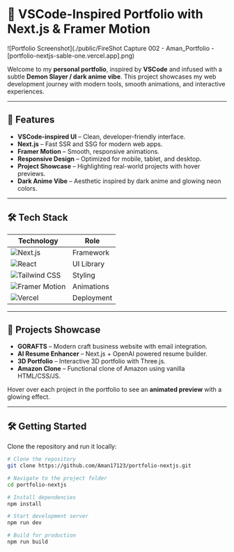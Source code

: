 # 🌌 VSCode-Inspired Portfolio with Next.js & Framer Motion

![Portfolio Screenshot](./public/FireShot Capture 002 - Aman_Portfolio - [portfolio-nextjs-sable-one.vercel.app].png)

Welcome to my **personal portfolio**, inspired by **VSCode** and infused with a subtle **Demon Slayer / dark anime vibe**. This project showcases my web development journey with modern tools, smooth animations, and interactive experiences.

---

## 🚀 Features

- **VSCode-inspired UI** – Clean, developer-friendly interface.  
- **Next.js** – Fast SSR and SSG for modern web apps.  
- **Framer Motion** – Smooth, responsive animations.  
- **Responsive Design** – Optimized for mobile, tablet, and desktop.  
- **Project Showcase** – Highlighting real-world projects with hover previews.  
- **Dark Anime Vibe** – Aesthetic inspired by dark anime and glowing neon colors.  

---

## 🛠️ Tech Stack

| Technology | Role |
|------------|------|
| ![Next.js](https://img.shields.io/badge/Next.js-000000?style=for-the-badge&logo=nextdotjs&logoColor=white) | Framework |
| ![React](https://img.shields.io/badge/React-20232A?style=for-the-badge&logo=react&logoColor=61DAFB) | UI Library |
| ![Tailwind CSS](https://img.shields.io/badge/Tailwind_CSS-38B2AC?style=for-the-badge&logo=tailwind-css&logoColor=white) | Styling |
| ![Framer Motion](https://img.shields.io/badge/Framer_Motion-0055FF?style=for-the-badge&logo=framer&logoColor=white) | Animations |
| ![Vercel](https://img.shields.io/badge/Vercel-000000?style=for-the-badge&logo=vercel&logoColor=white) | Deployment |

---

## 📂 Projects Showcase

- **GORAFTS** – Modern craft business website with email integration.  
- **AI Resume Enhancer** – Next.js + OpenAI powered resume builder.  
- **3D Portfolio** – Interactive 3D portfolio with Three.js.  
- **Amazon Clone** – Functional clone of Amazon using vanilla HTML/CSS/JS.  

Hover over each project in the portfolio to see an **animated preview** with a glowing effect.

---

## 🛠️ Getting Started

Clone the repository and run it locally:

```bash
# Clone the repository
git clone https://github.com/Aman17123/portfolio-nextjs.git

# Navigate to the project folder
cd portfolio-nextjs

# Install dependencies
npm install

# Start development server
npm run dev

# Build for production
npm run build
